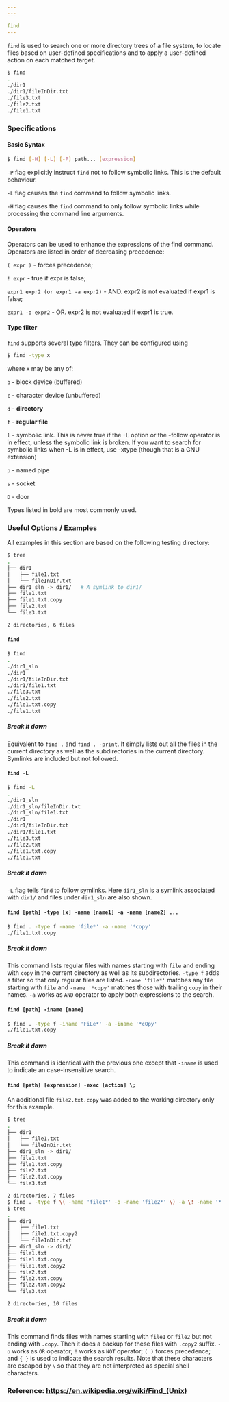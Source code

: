 ```yaml
---
---

find
---
```

`find` is used to search one or more directory trees of a file system, to locate files based on user-defined specifications and to apply a user-defined action on each matched target. 

<!-- minimal example -->
~~~ bash
$ find
.
./dir1
./dir1/fileInDir.txt
./file3.txt
./file2.txt
./file1.txt
~~~

<!--more-->

### Specifications

#### Basic Syntax

~~~ bash
$ find [-H] [-L] [-P] path... [expression]
~~~

`-P` flag explicitly instruct `find` not to follow symbolic links. This is the default behaviour.

`-L` flag causes the `find` command to follow symbolic links.

`-H` flag causes the `find` command to only follow symbolic links while processing the command line arguments.

#### Operators

Operators can be used to enhance the expressions of the find command. Operators are listed in order of decreasing precedence:

`( expr )` - forces precedence;

`! expr` - true if expr is false;

`expr1 expr2 (or expr1 -a expr2)` - AND. expr2 is not evaluated if expr1 is false;

`expr1 -o expr2` - OR. expr2 is not evaluated if expr1 is true.

#### Type filter

`find` supports several type filters. They can be configured using

~~~ bash
$ find -type x
~~~

where x may be any of:

`b` - block device (buffered)

`c` - character device (unbuffered)

`d` - **directory**

`f` - **regular file**

`l` - symbolic link. This is never true if the -L option or the -follow operator is in effect, unless the symbolic link is broken. If you want to search for symbolic links when -L is in effect, use -xtype (though that is a GNU extension)

`p` - named pipe

`s` - socket

`D` - door

Types listed in bold are most commonly used.

### Useful Options / Examples

All examples in this section are based on the following testing directory:

~~~ bash
$ tree
.
├── dir1
│   ├── file1.txt
│   └── fileInDir.txt
├── dir1_sln -> dir1/	# A symlink to dir1/
├── file1.txt
├── file1.txt.copy
├── file2.txt
└── file3.txt

2 directories, 6 files
~~~

#### `find`

~~~ bash
$ find
.
./dir1_sln
./dir1
./dir1/fileInDir.txt
./dir1/file1.txt
./file3.txt
./file2.txt
./file1.txt.copy
./file1.txt
~~~

##### Break it down

Equivalent to `find .` and `find . -print`. It simply lists out all the files in the current directory as well as the subdirectories in the current directory. Symlinks are included but not followed.

#### `find -L`

~~~ bash
$ find -L
.
./dir1_sln
./dir1_sln/fileInDir.txt
./dir1_sln/file1.txt
./dir1
./dir1/fileInDir.txt
./dir1/file1.txt
./file3.txt
./file2.txt
./file1.txt.copy
./file1.txt
~~~

##### Break it down

`-L` flag tells `find` to follow symlinks. Here `dir1_sln` is a symlink associated with `dir1/` and files under `dir1_sln` are also shown.

#### `find [path] -type [x] -name [name1] -a -name [name2] ...`

~~~ bash
$ find . -type f -name 'file*' -a -name '*copy'
./file1.txt.copy
~~~

##### Break it down

This command lists regular files with names starting with `file` and ending with `copy` in the current directory as well as its subdirectories. `-type f` adds a filter so that only regular files are listed. `-name 'file*'` matches any file starting with `file` and `-name '*copy'` matches those with trailing `copy` in their names. `-a` works as `AND` operator to apply both expressions to the search.

#### `find [path] -iname [name]`

~~~ bash
$ find . -type f -iname 'FiLe*' -a -iname '*cOpy'
./file1.txt.copy
~~~

##### Break it down

This command is identical with the previous one except that `-iname` is used to indicate an case-insensitive search.

#### `find [path] [expression] -exec [action] \;`

An additional file `file2.txt.copy` was added to the working directory only for this example.

~~~ bash
$ tree
.
├── dir1
│   ├── file1.txt
│   └── fileInDir.txt
├── dir1_sln -> dir1/
├── file1.txt
├── file1.txt.copy
├── file2.txt
├── file2.txt.copy
└── file3.txt

2 directories, 7 files
$ find . -type f \( -name 'file1*' -o -name 'file2*' \) -a \! -name '*.copy' -exec cp \{\} \{\}.copy2 \;
$ tree                                                                                                   
.
├── dir1
│   ├── file1.txt
│   ├── file1.txt.copy2
│   └── fileInDir.txt
├── dir1_sln -> dir1/
├── file1.txt
├── file1.txt.copy
├── file1.txt.copy2
├── file2.txt
├── file2.txt.copy
├── file2.txt.copy2
└── file3.txt

2 directories, 10 files
~~~

##### Break it down

This command finds files with names starting with `file1` or `file2` but not ending with `.copy`. Then it does a backup for these files with `.copy2` suffix. `-o` works as `OR` operator; `!` works as `NOT` operator; `( )` forces precedence; and `{ }` is used to indicate the search results. Note that these characters are escaped by `\` so that they are not interpreted as special shell characters.

### Reference: https://en.wikipedia.org/wiki/Find_(Unix)